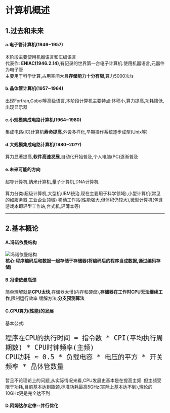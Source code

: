 # 计算机概述

## 1.过去和未来
#### a.电子管计算机(1946\~1957)
本阶段主要使用机器语言和汇编语言  
代表作: **ENIAC(1946.2.14)**,有记录的世界第一台电子计算机.使用机器语言,元器件为电子管  
主要用于科学计算,占用空间大且**存储能力十分有限**,算力5000次/s  <br>  
#### b.晶体管计算机(1957\~1964)
出现Fortran,Cobol等高级语言,本阶段计算机主要特点:体积小,算力提高,功耗降低,出现显示器<br>  
#### c.小规模集成电路计算机(1964\~1980)
集成电路(IC)计算机**寿命提高**,外设多样化,早期操作系统逐步成型(Unix等)<br>  
#### d.大规模集成电路计算机(1980\~20??)
算力显著提高,**软件高速发展**,自动化开始普及,个人电脑(PC)逐渐普及<br>  
#### e.未来可能的方向
超导计算机,纳米计算机,量子计算机,DNA计算机  
<br>
算力分类:超级计算机,大型机(IBM统治,现在主要用于科学领域),小型计算机(常见的如服务器,工业企业领域)
移动工作站(性能强大,但体积仍较大),微型计算机(包含游戏本即轻型工作站,台式机,轻薄本等)<br>

---
## 2.基本概论
#### A.冯诺依曼结构
 ![冯诺依曼结构](../../Img/fnym.png)<br>
**核心:程序编码后和数据一起存储于存储器(将编码后的程序当成数据,通过编码存储)**  
#### B.冯诺依曼瓶颈
简单理解就是**CPU太快**,存储器太慢(内存和硬盘),**存储器在工作时CPU无法继续工作**,限制运行效率
缓解方法:**分支预测算法**  
#### C.CPU算力(性能)的发展
基本公式:<font size=5>
```
程序在CPU的执行时间 = 指令数 * CPI(平均执行周期数) * CPU时钟频率(主频)
CPU功耗 ≈ 0.5 * 负载电容 * 电压的平方 * 开关频率 * 晶体管数量
```
</font>
暂且不论理论上的问题,从实际情况来看,CPU发展史基本是在提高主频.
但主频受限于功耗,目前基本达到瓶颈,标准功耗最高5GHz(实际上基本达不到),理论的10GHz更是完全达不到

#### D.阿姆达尔定律--并行优化
